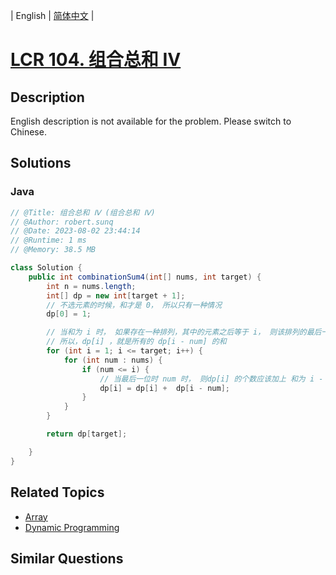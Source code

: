 
| English | [简体中文](README.md) |

# [LCR 104. 组合总和 Ⅳ](https://leetcode.cn//problems/D0F0SV/)

## Description

<p>English description is not available for the problem. Please switch to Chinese.</p>


## Solutions


### Java

```Java
// @Title: 组合总和 Ⅳ (组合总和 Ⅳ)
// @Author: robert.sunq
// @Date: 2023-08-02 23:44:14
// @Runtime: 1 ms
// @Memory: 38.5 MB

class Solution {
    public int combinationSum4(int[] nums, int target) {
        int n = nums.length;
        int[] dp = new int[target + 1];
        // 不选元素的时候，和才是 0， 所以只有一种情况
        dp[0] = 1;

        // 当和为 i 时， 如果存在一种排列，其中的元素之后等于 i， 则该排列的最后一个元素一定是数组中第一个
        // 所以，dp[i] ，就是所有的 dp[i - num] 的和
        for (int i = 1; i <= target; i++) {
            for (int num : nums) {
                if (num <= i) {
                    // 当最后一位时 num 时， 则dp[i] 的个数应该加上 和为 i - num 的个数
                    dp[i] = dp[i] +  dp[i - num];
                }
            }
        }

        return dp[target];

    }
}
```



## Related Topics

- [Array](https://leetcode.cn//tag/array)
- [Dynamic Programming](https://leetcode.cn//tag/dynamic-programming)

## Similar Questions


